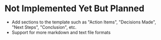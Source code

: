 # Not Implemented Yet But Planned

- Add sections to the template such as "Action Items", "Decisions Made", "Next Steps", "Conclusion", etc.
- Support for more markdown and text file formats